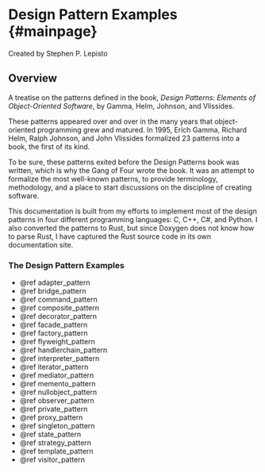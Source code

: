 # Design Pattern Examples {#mainpage}

Created by Stephen P. Lepisto

## Overview

A treatise on the patterns defined in the book, *Design Patterns: Elements of
Object-Oriented Software*, by Gamma, Helm, Johnson, and Vlissides.

These patterns appeared over and over in the many years that object-oriented
programming grew and matured.  In 1995, Erich Gamma, Richard Helm, Ralph
Johnson, and John Vlissides formalized 23 patterns into a book, the first of
its kind.

To be sure, these patterns exited before the Design Patterns book was written,
which is why the Gang of Four wrote the book.  It was an attempt to formalize
the most well-known patterns, to provide terminology, methodology, and a place
to start discussions on the discipline of creating software.

This documentation is built from my efforts to implement most of the design
patterns in four different programming languages: C, C++, C#, and Python.  I
also converted the patterns to Rust, but since Doxygen does not know how to
parse Rust, I have captured the Rust source code in its own documentation site.


### The Design Pattern Examples
- @ref adapter_pattern
- @ref bridge_pattern
- @ref command_pattern
- @ref composite_pattern
- @ref decorator_pattern
- @ref facade_pattern
- @ref factory_pattern
- @ref flyweight_pattern
- @ref handlerchain_pattern
- @ref interpreter_pattern
- @ref iterator_pattern
- @ref mediator_pattern
- @ref memento_pattern
- @ref nullobject_pattern
- @ref observer_pattern
- @ref private_pattern
- @ref proxy_pattern
- @ref singleton_pattern
- @ref state_pattern
- @ref strategy_pattern
- @ref template_pattern
- @ref visitor_pattern
 
